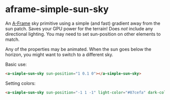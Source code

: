 aframe-simple-sun-sky
===

An [A-Frame](https://aframe.io) sky primitive using a simple (and fast) gradient away from the sun patch.
Saves your GPU power for the terrain!
Does *not* include any directional lighting.  You may need to set sun-position on other elements to match.

Any of the properties may be animated.
When the sun goes below the horizon, you might want to switch to a different sky.

Basic use:
```html
<a-simple-sun-sky sun-position="1 0.1 0"></a-simple-sun-sky>
```

Setting colors:
```html
<a-simple-sun-sky sun-position="-1 1 -1" light-color="#87cefa" dark-color="#00bfff"></a-simple-sun-sky>
```
